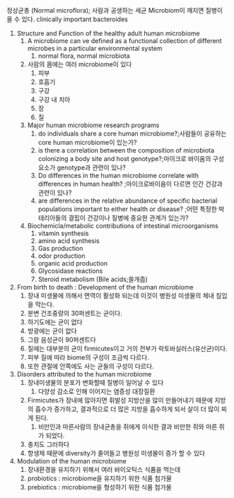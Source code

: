 정상균총 (Normal microflora); 사람과 공생하는 세균
Microbiom이 깨지면 질병이 올 수 있다.
clinically important bacteroides

1. Structure and Function of the healthy adult human microbiome
	1. A microbiome can ve defined as a functional collection of different microbes in a particular environmental system
		1. normal flora, normal microbiota
	2. 사람의 몸에는 여러 microbiome이 있다
		1. 피부
		2. 호흡기
		3. 구강
		4. 구강 내 치아
		5. 장
		6. 질
	3. Major human microbiome research programs
		1. do individuals share a core human microbiome?;사람들이 공유하는 core human microbiome이 있는가?
		2. is there a correlation between the composition of microbiota colonizing a body site and host genotype?;마이크로 바이옴의 구성요소가 genotype과 관련이 있나?
		3. Do differences in the human microbiome correlate with differences in human health? ;마이크로바이옴이 다르면 인간 건강과 관련이 있나?
		4. are differences in the relative abundance of specific bacterial populations important to either health or disease? ;어떤 특정한 박테리아들의 결핍이 건강이나 질병에 중요한 관계가 있는가?
	4. Biochemicla/metabolic contributions of intestinal microorganisms
		1. vitamin synthesis
		2. amino acid synthesis
		3. Gas production
		4. odor production
		5. organic acid production
		6. Glycosidase reactions
		7. Steroid metabolism (Bile acids;쓸개즙)
2. From birth to death : Development of the human microbiome
	1. 장내 미생물에 의해서 면역이 활성화 되는데 이것이 병원성 미생물의 체내 침입을 막는다.
	2. 분변 건조중량의 30퍼센트는 균이다.
	3. 하기도에는 균이 없다
	4. 방광에는 균이 없다
	5. 그람 음성균이 90퍼센트다
	6. 질에는 대부분의 균이 firmicutes이고 거의 전부가 락토바실러스(유산균)이다.
	7. 피부 질에 따라 biome의 구성이 조금씩 다르다.
	8. 또한 관절에 안쪽에도 사는 균들의 구성이 다르다.
3. Disorders attributed to the human microbiome
	1. 장내미생물의 분포가 변화할때 질병이 일어날 수 있다
		1. 다양성 감소로 인해 이어지는 염증성 대장질환
	2. Firmicutes가 장내에 많아지면 휘발성 지방산을 많이 만들어내기 때문에 지방의 흡수가 증가하고, 결과적으로 더 많은 지방을 흡수하게 되서 살이 더 많이 찌게 된다.
		1. 비만인과 마른사람의 장내균총을 쥐에게 이식한 결과 비만한 쥐와 마른 쥐가 되었다.
	3. 충치도 그러하다
	4. 항생제 때문에 diversity가 줄어들고 병원성 미생물이 증가 할 수 있다
4. Modulation of the human microbiome
	1. 장내환경을 유지하기 위해서 여러 바이오틱스 식품을 먹는데
	2. probiotics : microbiome을 유지하기 위한 식품 첨가물
	3. prebiotics : microbiome을 형성하기 위한 식품 첨가물